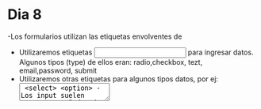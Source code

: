 # Dia 8
-Los formularios utilizan las etiquetas envolventes de <form>
- Utilizaremos etiquetas <input> para ingresar datos. Algunos tipos (type) de ellos eran: radio,checkbox, tezt, email,password, submit
- Utilizaremos otras etiquetas para algunos tipos datos, por ej: <textarea> <select> <option>
-Los input suelen estar acompañados de un <label> como descripcion
-Todos los input requieres el atributo `name` para enviar la informacion.Este debe ser unico, excepto <input type="radio">

## Metodos de GET Y POST para enviar informacion
-GET tiene un limite de 2948 caracteres y POST no se utiliza para enviar informacion de mayor tamañ, incluyendo el upload de archivos
-Normalmente GET se utiliza para obtener informacion y POST para enviarla

Ejemplos de formularios con GET:
-Buscadores
-Filtros
-Paginacion

Ejemplos de formularios con POST
-Formulario de contacto(aunque le solicitamos datos nuestro fin es mandarle cosas a ese usuario)
-Formulario de login/Registro
-Formulario de PAGO

Hacer un "login-form.html" sin estilos enviando información al atributo action=""
<form action="./"> metod="GET">
</form>
Utilizar "labels" y que el usuario y clave sean obligatorios


# Explicacio chatgpt de formulario y sus atributos:



        Formularios en HTML
        Los formularios ( <form>) son elementos en los que el usuario puede escribir datos y luego      enviarlos a un servidor. Dentro del formulario se colocan diferentes tipos de campos ( <input>,     <select>, <textarea>, etc.) para que el usuario rellene.

        Atributos principales del<form>
        method: Indica cómo se enviarán los datos.

        GET: Envía los datos en la URL (visible en la barra de direcciones).
        POST: Envía los datos en segundo plano, sin mostrarlos en la URL.
        action: Defina la URL a la que se enviarán los datos cuando se envíe el formulario.

        Ejemplo de formulario:

        html

        C       opiar

        Editar
        <form method="POST" action="https://ejemplo.com/registro">
            <input type="text" name="usuario" placeholder="Escribe tu nombre">
            <button type="submit">Enviar</button>
        </form> 
        Elementos <input>en HTML
        Los <input>son los campos donde el usuario puede escribir. Pueden tener varios atributos que        afectan su comportamiento:

        Atributos principales de<input>
        name→ Nombre del campo, importante para que el servidor lo reconozca.
        value→ Valor predeterminado del campo.
        placeholder→ Texto guía que desaparece cuando el usuario empieza a escribir.
        readonly→ Hace que el campo sea de solo lectura.
        disabled→ Desactiva el campo, impidiendo que el usuario lo edite.
        maxlength→ Limita la cantidad de caracteres permitidos.
        required→ Obliga a completar el campo antes de enviar el formulario.
        Ejemplo:

        html

        Copiar

        Editar
        <input type="text" name="usuario" placeholder="Escribe tu nombre" required>
        <input type="email" name="correo" placeholder="Tu correo" maxlength="50">
        <input type="password" name="clave" placeholder="Contraseña" required>
        Otras etiquetas de formulario
        <select>→ Muestra una lista desplegable de opciones.

        html

        Copiar

        Editar
        <select name="pais">
            <option value="es">España</option>
            <option value="mx">México</option>
            <option value="ar">Argentina</option>
        </select>
        <textarea>→ Permite escribir textos largos, a diferencia de un <input type="text">.

        html

        Copiar

        Editar
        <textarea name="comentario" placeholder="Escribe tu comentario"></textarea>
        <button>→ Crea botones clicables para enviar el formulario o realizar acciones.

        html

        Copiar

        Editar
        <button type="submit">Enviar</button>
        <label>→ Proporciona una descripción para un campo y lo asocia con su id.

        html

        Copiar

        Editar
        <label for="usuario">Nombre:</label>
        <input type="text" id="usuario" name="usuario">
        Resumen
        Los formularios permiten que el usuario ingrese datos y los envíe a un servidor. Se componen de         distintos elementos como <input>, <select>, <textarea>, <button>, y <label>, cada uno con       atributos que definen su comportamiento.